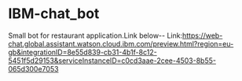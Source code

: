 # IBM-chat_bot
Small bot for restaurant application.Link below--
Link:https://web-chat.global.assistant.watson.cloud.ibm.com/preview.html?region=eu-gb&integrationID=8e55d839-cb31-4b1f-8c12-5451f5d29153&serviceInstanceID=c0cd3aae-2cee-4503-8b55-065d300e7053
